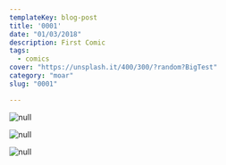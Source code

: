 ```yaml
---
templateKey: blog-post
title: '0001'
date: "01/03/2018"
description: First Comic
tags:
  - comics
cover: "https://unsplash.it/400/300/?random?BigTest"
category: "moar"
slug: "0001"

---
```

![null](/images/glitch-manga-eng-01-01.jpg)

![null](/images/glitch-manga-eng-01-02.jpg)

![null](/images/glitch-manga-eng-01-03.jpg)
